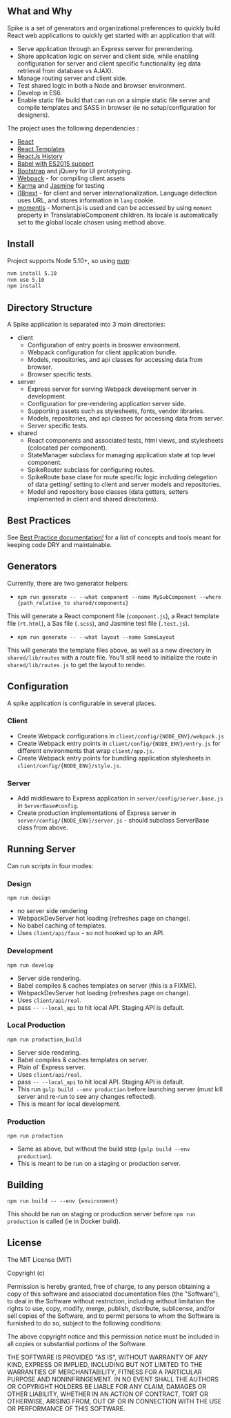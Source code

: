 ## What and Why

Spike is a set of generators and organizational preferences to quickly build React web applications to quickly get started with an application that will:

- Serve application through an Express server for prerendering.
- Share application logic on server and client side, while enabling configuration for server and client specific functionality (eg data retrieval from database vs AJAX).
- Manage routing server and client side.
- Test shared logic in both a Node and browser environment.
- Develop in ES6.
- Enable static file build that can run on a simple static file server and compile templates and SASS in browser (ie no setup/configuration for designers).

The project uses the following dependencies :
- [React](https://facebook.github.io/react/)
- [React Templates](http://wix.github.io/react-templates/)
- [ReactJs History](https://github.com/mjackson/history)
- [Babel with ES2015 support](https://babeljs.io/docs/learn-es2015/)
- [Bootstrap](http://getbootstrap.com/) and jQuery for UI prototyping.
- [Webpack](https://webpack.github.io/) - for compiling client assets
- [Karma](https://karma-runner.github.io/0.13/index.html) and [Jasmine](http://jasmine.github.io/) for testing
- [i18next](http://i18next.com/) - for client and server internationalization. Language detection uses URL, and stores information in `lang` cookie.
- [momentjs](http://momentjs.com/) - Moment.js is used and can be accessed by using `moment` property in TranslatableComponent children. Its locale is automatically set to the global locale chosen using method above.

## Install

Project supports Node 5.10+, so using [nvm](https://github.com/creationix/nvm):

```sh
nvm install 5.10
nvm use 5.10
npm install
```

## Directory Structure

A Spike application is separated into 3 main directories:
- client
  - Configuration of entry points in broswer environment.
  - Webpack configuration for client application bundle.
  - Models, repositories, and api classes for accessing data from browser.
  - Browser specific tests.
- server
  - Express server for serving Webpack development server in development.
  - Configuration for pre-rendering application server side.
  - Supporting assets such as stylesheets, fonts, vendor libraries.
  - Models, repositories, and api classes for accessing data from server.
  - Server specific tests.
- shared
  - React components and associated tests, html views, and stylesheets (colocated per component).
  - StateManager subclass for managing application state at top level component.
  - SpikeRouter subclass for configuring routes.
  - SpikeRoute base clase for route specific logic including delegation of data getting/ setting to client and server models and repositories.
  - Model and repository base classes (data getters, setters implemented in client and shared directories).

## Best Practices

See [Best Practice documentation!](best_practices.md) for a list of concepts and tools meant for keeping code DRY and maintainable.

## Generators

Currently, there are two generator helpers:

- `npm run generate -- --what component --name MySubComponent --where {path_relative_to shared/components}`

This will generate a React component file (`component.js`), a React template file (`rt.html`), a Sas file (`.scss`), and Jasmine test file (`.test.js`).

- `npm run generate -- --what layout --name SomeLayout`

This will generate the template files above, as well as a new directory in `shared/lib/routes` with a route file. You'll still need to initialize the route in `shared/lib/routes.js` to get the layout to render.

## Configuration

A spike application is configurable in several places.

### Client

- Create Webpack configurations in `client/config/{NODE_ENV}/webpack.js`
- Create Webpack entry points in `client/config/{NODE_ENV}/entry.js` for different environments that wrap `client/app.js`.
- Create Webpack entry points for bundling application stylesheets in `client/config/{NODE_ENV}/style.js`.

### Server

- Add middleware to Express application in `server/config/server.base.js` in `ServerBase#config`.
- Create production implementations of Express server in `server/config/{NODE_ENV}/server.js` - should subclass ServerBase class from above.

## Running Server

Can run scripts in four modes:

### Design

`npm run design`

- no server side rendering
- WebpackDevServer hot loading (refreshes page on change).
- No babel caching of templates.
- Uses `client/api/faux` - so not hooked up to an API.

### Development

`npm run develop`

- Server side rendering.
- Babel compiles & caches templates on server (this is a FIXME).
- WebpackDevServer hot loading (refreshes page on change).
- Uses `client/api/real`.
- pass `-- --local_api` to hit local API. Staging API is default.

### Local Production

`npm run production_build`

- Server side rendering.
- Babel compiles & caches templates on server.
- Plain ol' Express server.
- Uses `client/api/real`.
- pass `-- --local_api` to hit local API. Staging API is default.
- This run `gulp build --env production` before launching server (must kill server and re-run to see any changes reflected).
- This is meant for local development.

### Production

`npm run production`

- Same as above, but without the build step (`gulp build --env production`).
- This is meant to be run on a staging or production server.

## Building

`npm run build -- --env {environment}`

This should be run on staging or production server before `npm run production` is called (ie in Docker build).

## License

The MIT License (MIT)

Copyright (c) <year> <copyright holders>

Permission is hereby granted, free of charge, to any person obtaining a copy of this software and associated documentation files (the "Software"), to deal in the Software without restriction, including without limitation the rights to use, copy, modify, merge, publish, distribute, sublicense, and/or sell copies of the Software, and to permit persons to whom the Software is furnished to do so, subject to the following conditions:

The above copyright notice and this permission notice must be included in all copies or substantial portions of the Software.

THE SOFTWARE IS PROVIDED "AS IS", WITHOUT WARRANTY OF ANY KIND, EXPRESS OR IMPLIED, INCLUDING BUT NOT LIMITED TO THE WARRANTIES OF MERCHANTABILITY, FITNESS FOR A PARTICULAR PURPOSE AND NONINFRINGEMENT. IN NO EVENT SHALL THE AUTHORS OR COPYRIGHT HOLDERS BE LIABLE FOR ANY CLAIM, DAMAGES OR OTHER LIABILITY, WHETHER IN AN ACTION OF CONTRACT, TORT OR OTHERWISE, ARISING FROM, OUT OF OR IN CONNECTION WITH THE USE OR PERFORMANCE OF THIS SOFTWARE.

